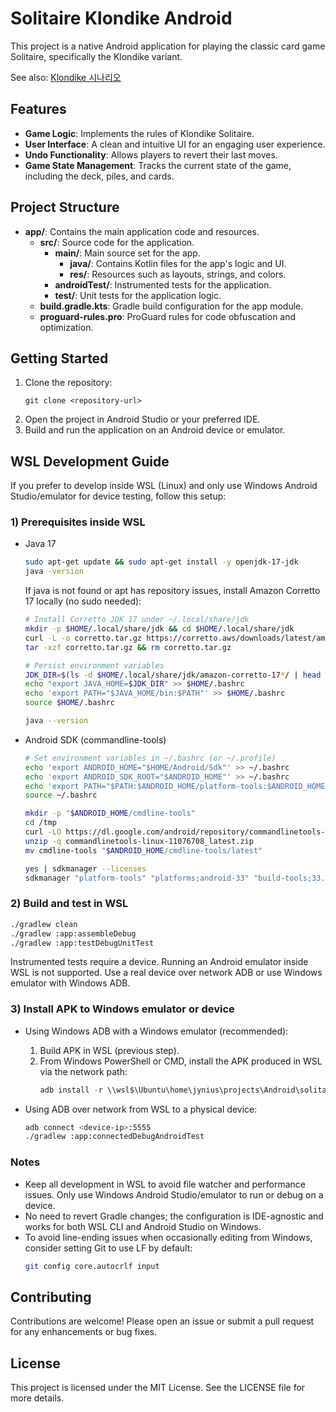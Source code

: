 # Solitaire Klondike Android

This project is a native Android application for playing the classic card game Solitaire, specifically the Klondike variant. 

See also: [Klondike 시나리오](docs/SCENARIOS.md)

## Features

- **Game Logic**: Implements the rules of Klondike Solitaire.
- **User Interface**: A clean and intuitive UI for an engaging user experience.
- **Undo Functionality**: Allows players to revert their last moves.
- **Game State Management**: Tracks the current state of the game, including the deck, piles, and cards.

## Project Structure

- **app/**: Contains the main application code and resources.
  - **src/**: Source code for the application.
    - **main/**: Main source set for the app.
      - **java/**: Contains Kotlin files for the app's logic and UI.
      - **res/**: Resources such as layouts, strings, and colors.
    - **androidTest/**: Instrumented tests for the application.
    - **test/**: Unit tests for the application logic.
  - **build.gradle.kts**: Gradle build configuration for the app module.
  - **proguard-rules.pro**: ProGuard rules for code obfuscation and optimization.

## Getting Started

1. Clone the repository:
   ```
   git clone <repository-url>
   ```
2. Open the project in Android Studio or your preferred IDE.
3. Build and run the application on an Android device or emulator.

## WSL Development Guide

If you prefer to develop inside WSL (Linux) and only use Windows Android Studio/emulator for device testing, follow this setup:

### 1) Prerequisites inside WSL

- Java 17
  ```bash
  sudo apt-get update && sudo apt-get install -y openjdk-17-jdk
  java -version
  ```
  If java is not found or apt has repository issues, install Amazon Corretto 17 locally (no sudo needed):
  ```bash
  # Install Corretto JDK 17 under ~/.local/share/jdk
  mkdir -p $HOME/.local/share/jdk && cd $HOME/.local/share/jdk
  curl -L -o corretto.tar.gz https://corretto.aws/downloads/latest/amazon-corretto-17-x64-linux-jdk.tar.gz
  tar -xzf corretto.tar.gz && rm corretto.tar.gz

  # Persist environment variables
  JDK_DIR=$(ls -d $HOME/.local/share/jdk/amazon-corretto-17*/ | head -n1)
  echo "export JAVA_HOME=$JDK_DIR" >> $HOME/.bashrc
  echo 'export PATH="$JAVA_HOME/bin:$PATH"' >> $HOME/.bashrc
  source $HOME/.bashrc

  java --version
  ```
- Android SDK (commandline-tools)
  ```bash
  # Set environment variables in ~/.bashrc (or ~/.profile)
  echo 'export ANDROID_HOME="$HOME/Android/Sdk"' >> ~/.bashrc
  echo 'export ANDROID_SDK_ROOT="$ANDROID_HOME"' >> ~/.bashrc
  echo 'export PATH="$PATH:$ANDROID_HOME/platform-tools:$ANDROID_HOME/cmdline-tools/latest/bin"' >> ~/.bashrc
  source ~/.bashrc

  mkdir -p "$ANDROID_HOME/cmdline-tools"
  cd /tmp
  curl -LO https://dl.google.com/android/repository/commandlinetools-linux-11076708_latest.zip
  unzip -q commandlinetools-linux-11076708_latest.zip
  mv cmdline-tools "$ANDROID_HOME/cmdline-tools/latest"

  yes | sdkmanager --licenses
  sdkmanager "platform-tools" "platforms;android-33" "build-tools;33.0.2"
  ```

### 2) Build and test in WSL

```bash
./gradlew clean
./gradlew :app:assembleDebug
./gradlew :app:testDebugUnitTest
```

Instrumented tests require a device. Running an Android emulator inside WSL is not supported. Use a real device over network ADB or use Windows emulator with Windows ADB.

### 3) Install APK to Windows emulator or device

- Using Windows ADB with a Windows emulator (recommended):
  1. Build APK in WSL (previous step).
  2. From Windows PowerShell or CMD, install the APK produced in WSL via the network path:
     ```powershell
     adb install -r \\wsl$\Ubuntu\home\jynius\projects\Android\solitaire-klondike-android\app\build\outputs\apk\debug\app-debug.apk
     ```

- Using ADB over network from WSL to a physical device:
  ```bash
  adb connect <device-ip>:5555
  ./gradlew :app:connectedDebugAndroidTest
  ```

### Notes

- Keep all development in WSL to avoid file watcher and performance issues. Only use Windows Android Studio/emulator to run or debug on a device.
- No need to revert Gradle changes; the configuration is IDE-agnostic and works for both WSL CLI and Android Studio on Windows.
- To avoid line-ending issues when occasionally editing from Windows, consider setting Git to use LF by default:
  ```bash
  git config core.autocrlf input
  ```

## Contributing

Contributions are welcome! Please open an issue or submit a pull request for any enhancements or bug fixes.

## License

This project is licensed under the MIT License. See the LICENSE file for more details.